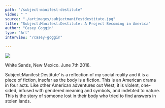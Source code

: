```yaml
---
path: "/subject-manifest-destitute"
video: " "
source: "./artimages/subjectmanifestdestitute.jpg"
title: "Subject:Manifest:Destitute: A Project Becoming in America"
author: "Casey Goggin"
type: "Art"
interview: "/casey-goggin"

---
```

![](/artimages/subjectmanifestdestitute2.jpg)

White Sands, New Mexico. June 7th 2018.

Subject:Manifest:Destitute’ is a reflection of my social reality and it is a piece of fiction, insofar as the body is a fiction. This is an American drama in four acts. Like other American adventures out West, it is violent, one-sided, infused with gendered meaning and symbols, and indebted to nature. This is the story of someone lost in their body who tried to find answers in stolen lands.
 
